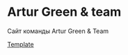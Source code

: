 # Artur Green & team
Сайт команды Artur Green &amp; Team 

<a href="https://aliszhuravl.github.io/artur_green_team/web/index.html">Template</a>
